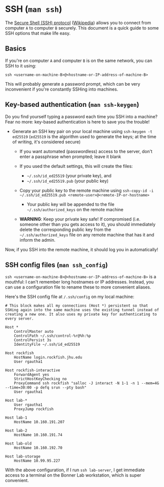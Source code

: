 # SSH (`man ssh`)

The [Secure Shell (SSH) protocol](http://www.openssh.com/specs.html) ([Wikipedia](https://en.wikipedia.org/wiki/Secure_Shell)) allows you to connect from computer `A` to computer `B` securely. This document is a quick guide to some SSH options that make life easy.

## Basics

If you're on computer `A` and computer `B` is on the same network, you can SSH to it using:

`ssh <username-on-machine-B>@<hostname-or-IP-address-of-machine-B>`

This will probably generate a password prompt, which can be very inconvenient if you're constantly SSHing into machines.

## Key-based authentication (`man ssh-keygen`)

Do you find yourself typing a password each time you SSH into a machine? Fear no more: key-based authentication is here to save you the trouble!

- Generate an SSH key pair on your local machine using `ssh-keygen -t ed25519` (`ed25519` is the algorithm used to generate the keys; at the time of writing, it's considered secure)
  - If you want automated (passwordless) access to the server, don't enter a passphrase when prompted; leave it blank
  - If you used the default settings, this will create the files:
    - `~/.ssh/id_ed25519` (your private key), and
    - `~/.ssh/id_ed25519.pub` (your public key)
  - Copy your public key to the remote machine using `ssh-copy-id -i ~/.ssh/id_ed25519.pub <remote-user>@<remote-IP-or-hostname>`
    - Your public key will be appended to the file `~/.ssh/authorized_keys` on the remote machine

  - **WARNING**: Keep your private key safe! If compromised (i.e. someone other than you gets access to it), you should immediately delete the corresponding public key from the `~/.ssh/authorized_keys` file on any remote machine that has it and inform the admin.

Now, if you SSH into the remote machine, it should log you in automatically!

## SSH config files (`man ssh_config`)

`ssh <username-on-machine-B>@<hostname-or-IP-address-of-machine-B>` is a mouthful: I can't remember long hostnames or IP addresses. Instead, you can use a configuration file to rename these to more convenient aliases.

Here's the SSH config file at `/.ssh/config` on my local machine:

```
# This block makes all my connections (Host *) persistent so that SSHing again into the same machine uses the existing tunnel instead of creating a new one. It also uses my private key for authenticating to every server.

Host *
    ControlMaster auto
    ControlPath ~/.ssh/control-%r@%h:%p
    ControlPersist 3s
    IdentityFile ~/.ssh/id_ed25519

Host rockfish
    HostName login.rockfish.jhu.edu
    User rgautha1

Host rockfish-interactive
    ForwardAgent yes
    StrictHostKeyChecking no
    ProxyCommand ssh rockfish "salloc -J interact -N 1-1 -n 1 --mem=4G --time=30:00 -p defq srun --pty bash"
    User rgautha1

Host lab-*
    User rgautha1
    ProxyJump rockfish

Host lab-1
    HostName 10.160.191.207

Host lab-2
    HostName 10.160.191.74 

Host lab-old
    HostName 10.160.192.70

Host lab-storage
    HostName 10.99.95.227
```

With the above configuration, if I run `ssh lab-server`, I get immediate access to a terminal on the Bonner Lab workstation, which is super convenient.
